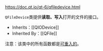 https://doc.qt.io/qt-6/qfiledevice.html

`QFileDevice`类提供**读取、写入**打开的文件的接口。

- Inherits：[[QIODevice]]
- Inherited By：[[QFile]]

注意：该类中的所有函数都是[可重入的](https://doc.qt.io/qt-6/threads-reentrancy.html)。